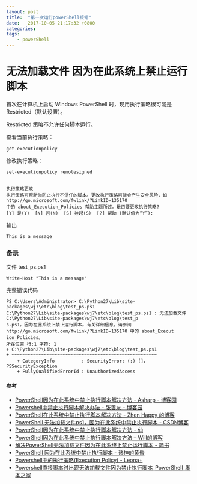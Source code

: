 ```yaml
---
layout: post
title:  "第一次运行powerShell报错"
date:   2017-10-05 21:17:32 +0800
categories:  
tags: 
    - powerShell
---
```


# 无法加载文件 因为在此系统上禁止运行脚本 #

首次在计算机上启动 Windows PowerShell 时，现用执行策略很可能是 Restricted（默认设置）。

Restricted 策略不允许任何脚本运行。

查看当前执行策略：

	get-executionpolicy

修改执行策略：

	set-executionpolicy remotesigned


	执行策略更改
	执行策略可帮助你防止执行不信任的脚本。更改执行策略可能会产生安全风险，如 http://go.microsoft.com/fwlink/?LinkID=135170
	中的 about_Execution_Policies 帮助主题所述。是否要更改执行策略?
	[Y] 是(Y)  [N] 否(N)  [S] 挂起(S)  [?] 帮助 (默认值为“Y”):

输出

	This is a message

### 备录 ###

文件 test_ps.ps1  

	Write-Host "This is a message"

完整错误代码


	PS C:\Users\Administrator> C:\Python27\Lib\site-packages\wj7\etc\blog\test_ps.ps1
	C:\Python27\Lib\site-packages\wj7\etc\blog\test_ps.ps1 : 无法加载文件 C:\Python27\Lib\site-packages\wj7\etc\blog\test_p
	s.ps1，因为在此系统上禁止运行脚本。有关详细信息，请参阅 http://go.microsoft.com/fwlink/?LinkID=135170 中的 about_Execut
	ion_Policies。
	所在位置 行:1 字符: 1
	+ C:\Python27\Lib\site-packages\wj7\etc\blog\test_ps.ps1
	+ ~~~~~~~~~~~~~~~~~~~~~~~~~~~~~~~~~~~~~~~~~~~~~~~~~~~~~~
	    + CategoryInfo          : SecurityError: (:) []，PSSecurityException
	    + FullyQualifiedErrorId : UnauthorizedAccess


#### 参考 ####

* [PowerShell因为在此系统中禁止执行脚本解决方法 - Asharp - 博客园](http://www.cnblogs.com/zhaozhan/archive/2012/06/01/2529384.html)
* [Powershell中禁止执行脚本解决办法 - 张善友 - 博客园](http://www.cnblogs.com/shanyou/archive/2011/09/03/2165371.html)
* [PowerShell在此系统中禁止执行脚本解决方法 - Zhen Happy 的博客](http://zhenhappy.github.io/2015/11/12/PowerShell/PowerShell-Restricted/)
* [PowerShell 无法加载文件ps1，因为在此系统中禁止执行脚本 - CSDN博客](http://blog.csdn.net/xumengxing/article/details/6897288)
* [PowerShell因为在此系统中禁止执行脚本解决方法 - 仙](https://blog.cnlabs.net/6158.html)
* [PowerShell因为在此系统中禁止执行脚本解决方法 – Will的博客](http://www.94will.com/2016/01/690.html)
* [解决PowerShell无法加载文件因为在此系统上禁止运行脚本 - 简书](http://www.jianshu.com/p/e5214b3a7627)
* [PowerShell 因为在此系统中禁止执行脚本 - 诸神的黄昏](https://www.ragnaroks.org/life/powershell-enable-exec-script.html)
* [Powershell中的执行策略(Execution Policy) - Leona+](https://leonax.net/p/1273/execution-policy-in-powershell/)
* [Powershell直接脚本时出现无法加载文件因为禁止执行脚本_PowerShell_脚本之家](http://www.jb51.net/article/53643.htm)